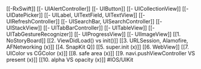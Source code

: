 [[-RxSwift]]
[[- UIAlertController]]
[[- UIButton]]
[[- UICollectionView]]
[[- UIDatePicker]]
[[- UILabel, UITextField, UITextView]]
[[- UIRefreshController]]
[[- UISearchBar, UISearchController]]
[[- UIStackView]]
[[- UITabBarController]]
[[- UITableView]]
[[- UITabGestureRecognizer]]
[[- UIProgressView]]
[[- UIImageView]]
[[1. NoStoryBoard]]
[[2. ViewDidLoad() vs init()]]
[[3. URLSession, Alamofire, AFNetworking (x)]]
[[4. SnapKit Q]]
[[5. super.init (x)]]
[[6. WebView]]
[[7. UIColor vs CGColor (x)]]
[[8. safe area (x)]]
[[9. navi.pushViewController VS present (x)]]
[[10. alpha VS opacity (x)]]
#IOS/UIKit 

